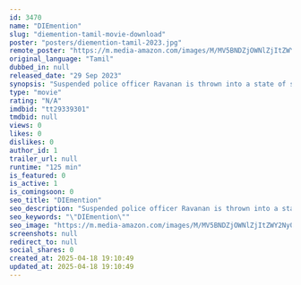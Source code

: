 ```yaml
---
id: 3470
name: "DIEmention"
slug: "diemention-tamil-movie-download"
poster: "posters/diemention-tamil-2023.jpg"
remote_poster: "https://m.media-amazon.com/images/M/MV5BNDZjOWNlZjItZWY2Ny00N2RjLTkyOGItZjJlNGYzNjI0OWVkXkEyXkFqcGdeQXVyMTcwOTI4MTQ3._V1_SX300.jpg"
original_language: "Tamil"
dubbed_in: null
released_date: "29 Sep 2023"
synopsis: "Suspended police officer Ravanan is thrown into a state of shock when he discovers that his sister and father have mysteriously vanished. The frantic search commences as Ravanan and the police department tries to track down the ki..."
type: "movie"
rating: "N/A"
imdbid: "tt29339301"
tmdbid: null
views: 0
likes: 0
dislikes: 0
author_id: 1
trailer_url: null
runtime: "125 min"
is_featured: 0
is_active: 1
is_comingsoon: 0
seo_title: "DIEmention"
seo_description: "Suspended police officer Ravanan is thrown into a state of shock when he discovers that his sister and father have mysteriously vanished. The frantic search commences as Ravanan and the police department tries to track down the ki..."
seo_keywords: "\"DIEmention\""
seo_image: "https://m.media-amazon.com/images/M/MV5BNDZjOWNlZjItZWY2Ny00N2RjLTkyOGItZjJlNGYzNjI0OWVkXkEyXkFqcGdeQXVyMTcwOTI4MTQ3._V1_SX300.jpg"
screenshots: null
redirect_to: null
social_shares: 0
created_at: 2025-04-18 19:10:49
updated_at: 2025-04-18 19:10:49
---
```


